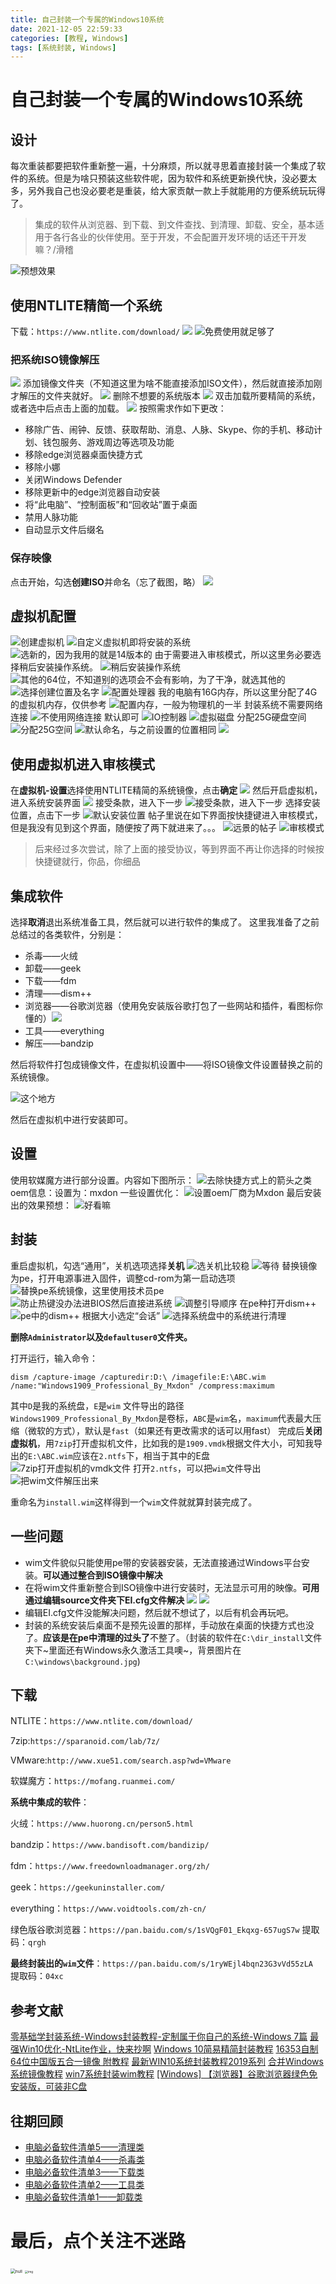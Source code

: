 ```yaml
---
title: 自己封装一个专属的Windows10系统
date: 2021-12-05 22:59:33
categories: [教程, Windows]
tags: [系统封装, Windows]
---
```

# 自己封装一个专属的Windows10系统
## 设计
每次重装都要把软件重新整一遍，十分麻烦，所以就寻思着直接封装一个集成了软件的系统。但是为啥只预装这些软件呢，因为软件和系统更新换代快，没必要太多，另外我自己也没必要老是重装，给大家贡献一款上手就能用的方便系统玩玩得了。

<!--more-->

> 集成的软件从浏览器、到下载、到文件查找、到清理、卸载、安全，基本适用于各行各业的伙伴使用。至于开发，不会配置开发环境的话还干开发嘛？/滑稽



![预想效果](https://gitee.com/mxdon/img/raw/master/2020/20200404013123694.png)

## 使用NTLITE精简一个系统
下载：`https://www.ntlite.com/download/`
![](https://gitee.com/mxdon/img/raw/master/2020/20200331082105544.png)
![免费使用就足够了](https://gitee.com/mxdon/img/raw/master/2020/20200331082445844.png)

### 把系统ISO镜像解压
![](https://gitee.com/mxdon/img/raw/master/2020/20200331082936145.png)
添加镜像文件夹（不知道这里为啥不能直接添加ISO文件），然后就直接添加刚才解压的文件夹就好。
![](https://gitee.com/mxdon/img/raw/master/2020/20200331083226964.png)
删除不想要的系统版本
![](https://gitee.com/mxdon/img/raw/master/2020/20200331083435480.png)
双击加载所要精简的系统，或者选中后点击上面的加载。
![](https://gitee.com/mxdon/img/raw/master/2020/20200331084158489.png)
按照需求作如下更改：

 - 移除广告、闹钟、反馈、获取帮助、消息、人脉、Skype、你的手机、移动计划、钱包服务、游戏周边等选项及功能
 - 移除edge浏览器桌面快捷方式
 - 移除小娜
 - 关闭Windows Defender
 - 移除更新中的edge浏览器自动安装
 - 将“此电脑”、“控制面板”和“回收站”置于桌面
 - 禁用人脉功能
 - 自动显示文件后缀名

### 保存映像
点击开始，勾选**创建ISO**并命名（忘了截图，略）
![](https://gitee.com/mxdon/img/raw/master/2020/20200331095655129.png)
## 虚拟机配置
![创建虚拟机](https://gitee.com/mxdon/img/raw/master/2020/20200318214154707.png)
![自定义虚拟机即将安装的系统](https://gitee.com/mxdon/img/raw/master/2020/20200331110220928.png)
![选新的，因为我用的就是14版本的](https://gitee.com/mxdon/img/raw/master/2020/20200331110233911.png)
由于需要进入审核模式，所以这里务必要选择稍后安装操作系统。
![稍后安装操作系统](https://gitee.com/mxdon/img/raw/master/2020/20200331110324553.png)
![其他的64位，不知道别的选项会不会有影响，为了干净，就选其他的](https://gitee.com/mxdon/img/raw/master/2020/2020033111040233.png)
![选择创建位置及名字](https://gitee.com/mxdon/img/raw/master/2020/20200331110549626.png)
![配置处理器](https://gitee.com/mxdon/img/raw/master/2020/20200331110747827.png)
我的电脑有16G内存，所以这里分配了4G的虚拟机内存，仅供参考
![配置内存，一般为物理机的一半](https://gitee.com/mxdon/img/raw/master/2020/20200331110855153.png)
封装系统不需要网络连接
![不使用网络连接](https://gitee.com/mxdon/img/raw/master/2020/20200331110958212.png)
默认即可
![IO控制器](https://gitee.com/mxdon/img/raw/master/2020/2020033111101289.png)
![虚拟磁盘](https://gitee.com/mxdon/img/raw/master/2020/20200331111022307.png)
分配25G硬盘空间
![分配25G空间](https://gitee.com/mxdon/img/raw/master/2020/20200331111102786.png)
![默认命名，与之前设置的位置相同](https://gitee.com/mxdon/img/raw/master/2020/20200331111126610.png)
![](https://gitee.com/mxdon/img/raw/master/2020/20200331111243332.png)

## 使用虚拟机进入审核模式
在**虚拟机-设置**选择使用NTLITE精简的系统镜像，点击**确定**
![](https://gitee.com/mxdon/img/raw/master/2020/2020033111183925.png)
然后开启虚拟机，进入系统安装界面
![](https://gitee.com/mxdon/img/raw/master/2020/20200331111936688.png)
接受条款，进入下一步
![接受条款，进入下一步](https://gitee.com/mxdon/img/raw/master/2020/20200331112054150.png)
选择安装位置，点击下一步
![默认安装位置](https://gitee.com/mxdon/img/raw/master/2020/20200331112124662.png)
帖子里说在如下界面按快捷键进入审核模式，但是我没有见到这个界面，随便按了两下就进来了。。。
![远景的帖子](https://gitee.com/mxdon/img/raw/master/2020/2020033112070260.png)
![审核模式](https://gitee.com/mxdon/img/raw/master/2020/20200331120807806.png)
> 后来经过多次尝试，除了上面的接受协议，等到界面不再让你选择的时候按快捷键就行，你品，你细品
## 集成软件
选择**取消**退出系统准备工具，然后就可以进行软件的集成了。
这里我准备了之前总结过的各类软件，分别是：

 - 杀毒——火绒
 - 卸载——geek
 - 下载——fdm
 - 清理——dism++
 - 浏览器——谷歌浏览器（使用免安装版谷歌打包了一些网站和插件，看图标你懂的）![](https://gitee.com/mxdon/img/raw/master/2020/20200403153343565.png)
 - 工具——everything
 - 解压——bandzip

然后将软件打包成镜像文件，在虚拟机设置中——将ISO镜像文件设置替换之前的系统镜像。

![这个地方](https://gitee.com/mxdon/img/raw/master/2020/c782657a-5ba2-44e2-9fa6-94742ee7a6ca.png)

然后在虚拟机中进行安装即可。

## 设置
使用软媒魔方进行部分设置。内容如下图所示：
![去除快捷方式上的箭头之类](https://gitee.com/mxdon/img/raw/master/2020/20200403235640406.png)
oem信息：设置为：mxdon
一些设置优化：
![设置oem厂商为Mxdon](https://gitee.com/mxdon/img/raw/master/2020/20200404002249403.png)
最后安装出的效果预想：
![好看嘛](https://gitee.com/mxdon/img/raw/master/2020/20200404013123694-1586100907192.png)
## 封装
重启虚拟机，勾选“通用”，关机选项选择**关机**
![选关机比较稳](https://gitee.com/mxdon/img/raw/master/2020/2020040423293748.png)
![等待](https://gitee.com/mxdon/img/raw/master/2020/20200404232914246.png)
替换镜像为pe，打开电源事进入固件，调整cd-rom为第一启动选项
![替换pe系统镜像，这里使用技术员pe](https://gitee.com/mxdon/img/raw/master/2020/20200404232529284.png)
![防止热键没办法进BIOS然后直接进系统](https://gitee.com/mxdon/img/raw/master/2020/20200404234452745.png)
![调整引导顺序](https://gitee.com/mxdon/img/raw/master/2020/20200404234632900.png)
在pe种打开dism++
![pe中的dism++](https://gitee.com/mxdon/img/raw/master/2020/2020040423475695.png)
根据大小选定“会话”
![选择系统盘中的系统进行清理](https://gitee.com/mxdon/img/raw/master/2020/20200404235021875.png)

**删除`Administrator`以及`defaultuser0`文件夹。**

打开运行，输入命令：

`dism /capture-image /capturedir:D:\ /imagefile:E:\ABC.wim /name:"Windows1909_Professional_By_Mxdon" /compress:maximum`

其中`D`是我的系统盘，`E`是`wim`
文件导出的路径`Windows1909_Professional_By_Mxdon`是卷标，`ABC`是`wim`名，`maximum`代表最大压缩（微软的方式），默认是`fast`（如果还有更改需求的话可以用fast）
完成后**关闭虚拟机**，用`7zip`打开虚拟机文件，比如我的是`1909.vmdk`根据文件大小，可知我导出的`E:\ABC.wim`应该在`2.ntfs`下，相当于其中的E盘
![7zip打开虚拟机的vmdk文件](https://gitee.com/mxdon/img/raw/master/2020/20200405004934184.png)
打开`2.ntfs`，可以把`wim`文件导出
![把wim文件解压出来](https://gitee.com/mxdon/img/raw/master/2020/20200405005005202.png)

重命名为`install.wim`这样得到一个`wim`文件就就算封装完成了。

## 一些问题

- wim文件貌似只能使用pe带的安装器安装，无法直接通过Windows平台安装。**可以通过整合到ISO镜像中解决**
- 在将wim文件重新整合到ISO镜像中进行安装时，无法显示可用的映像。**可用通过编辑source文件夹下EI.cfg文件解决**
![](https://gitee.com/mxdon/img/raw/master/2020/9b0d00f0-5587-46c2-aa32-bcd505a15ad7.png)
![](https://gitee.com/mxdon/img/raw/master/2020/a65d3f75-8a2f-480c-9ea2-fbaf34b1aa9a.png)
- 编辑EI.cfg文件没能解决问题，然后就不想试了，以后有机会再玩吧。
- 封装的系统安装后桌面不是预先设置的那样，手动放在桌面的快捷方式也没了。**应该是在pe中清理的过头了**不整了。（封装的软件在`C:\dir_install`文件夹下~里面还有Windows永久激活工具噢~，背景图片在`C:\windows\background.jpg`)

## 下载
NTLITE：`https://www.ntlite.com/download/`

7zip:`https://sparanoid.com/lab/7z/`

VMware:`http://www.xue51.com/search.asp?wd=VMware`

软媒魔方：`https://mofang.ruanmei.com/`

**系统中集成的软件**：

火绒：`https://www.huorong.cn/person5.html`

bandzip：`https://www.bandisoft.com/bandizip/`

fdm：`https://www.freedownloadmanager.org/zh/`

geek：`https://geekuninstaller.com/`

everything：`https://www.voidtools.com/zh-cn/`

绿色版谷歌浏览器：`https://pan.baidu.com/s/1sVQgF01_Ekqxg-657ugS7w` 
提取码：`qrgh`

**最终封装出的`wim`文件**：`https://pan.baidu.com/s/1ryWEjl4bqn23G3vVd55zLA `
提取码：`04xc` 

## 参考文献
[零基础学封装系统-Windows封装教程-定制属于你自己的系统-Windows 7篇](https://www.bilibili.com/video/BV1ib411g7Sd?p=8)
[最强Win10优化-NtLite作业，快来抄啊](https://www.bilibili.com/video/BV1Gb41117pt)
[Windows 10简易精简封装教程](http://bbs.pcbeta.com/forum.php?mod=viewthread&tid=1757374&highlight=%B7%E2%D7%B0)
[16353自制64位中国版五合一镜像 附教程](http://bbs.pcbeta.com/viewthread-1756381-1-1.html)
[最新WIN10系统封装教程2019系列](https://blog.csdn.net/weixin_43707156/article/details/99223157)
[合并Windows系统镜像教程](https://www.cnblogs.com/jairkong/p/3738387.html)
[win7系统封装wim教程](https://wenku.baidu.com/view/c57dcab783c4bb4cf6ecd152.html)
[[Windows] 【浏览器】谷歌浏览器绿色免安装版，可装非C盘](https://www.52pojie.cn/thread-1125559-1-1.html)



## 往期回顾

- [电脑必备软件清单5——清理类](http://mp.weixin.qq.com/s?__biz=MzI4NDkzNTA3NQ==&mid=2247485346&idx=1&sn=639d4dd4bd8a1492fdcdd91144506fd5&chksm=ebf2916edc8518788b864d91de200bc06e48c8f9a54b3ff1e0282df5b768f76f2f888b24b51c&scene=21#wechat_redirect)
- [电脑必备软件清单4——杀毒类](http://mp.weixin.qq.com/s?__biz=MzI4NDkzNTA3NQ==&mid=2247485336&idx=1&sn=01a7a8141dd3e18442a6bd39627f7942&chksm=ebf29154dc85184296521ad90569d6769eed0b892acc5b5c291c9e2f134ee6264742a9d8f0e8&scene=21#wechat_redirect)
- [电脑必备软件清单3——下载类](http://mp.weixin.qq.com/s?__biz=MzI4NDkzNTA3NQ==&mid=2247485304&idx=1&sn=5d04fd640b2eaebbcf2be83385908a08&chksm=ebf291b4dc8518a28784a429ac7fda02dbd11791b05abe238a1f8866b0f70698ca152853d309&scene=21#wechat_redirect)
- [电脑必备软件清单2——工具类](http://mp.weixin.qq.com/s?__biz=MzI4NDkzNTA3NQ==&mid=2247485289&idx=2&sn=50e6a793257082ce4e2130492159f5a3&chksm=ebf291a5dc8518b345fe189aadc5ae55ff94799b5ee53384e1a9c94bdbef45a5a9f51194f332&scene=21#wechat_redirect)
- [电脑必备软件清单1——卸载类](http://mp.weixin.qq.com/s?__biz=MzI4NDkzNTA3NQ==&mid=2247485254&idx=1&sn=942e25584d1fb75198fbf39b1462fddb&chksm=ebf2918adc85189c0345f1fb7a5147130bdf76f4245b7a61859147838484490931dec13aeed5&scene=21#wechat_redirect)

# 最后，点个关注不迷路

<img src="https://gitee.com/mxdon/img/raw/master/2020/640" alt="null" style="zoom: 48%;" />

<img src="https://gitee.com/mxdon/img/raw/master/2020/00D0202D97CDF9F318D419116E03C5FA.jpg" alt="img" style="zoom: 33%;" />

